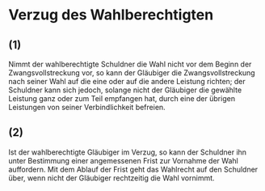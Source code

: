 # Verzug des Wahlberechtigten



## (1)

 Nimmt der wahlberechtigte Schuldner die Wahl nicht vor dem Beginn der Zwangsvollstreckung vor, so kann der Gläubiger die Zwangsvollstreckung nach seiner Wahl auf die eine oder auf die andere Leistung richten; der Schuldner kann sich jedoch, solange nicht der Gläubiger die gewählte Leistung ganz oder zum Teil empfangen hat, durch eine der übrigen Leistungen von seiner Verbindlichkeit befreien.

## (2)

 Ist der wahlberechtigte Gläubiger im Verzug, so kann der Schuldner ihn unter Bestimmung einer angemessenen Frist zur Vornahme der Wahl auffordern. Mit dem Ablauf der Frist geht das Wahlrecht auf den Schuldner über, wenn nicht der Gläubiger rechtzeitig die Wahl vornimmt. 

